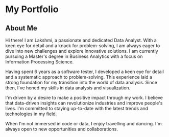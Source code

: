 # My Portfolio

## About Me
Hi there! I am Lakshmi, a passionate and dedicated Data Analyst. With a keen eye for detail and a knack for problem-solving, I am always eager to dive into new challenges and explore innovative solutions. I am currently pursuing a Master's degree in Business Analytics with a focus on Information Processing Science.

Having spent 6 years as a software tester, I developed a keen eye for detail and a systematic approach to problem-solving. This experience laid a strong foundation for my transition into the world of data analysis. Since then, I've honed my skills in data analysis and visualization. 

I'm driven by a desire to make a positive impact through my work. I believe that data-driven insights can revolutionize industries and improve people's lives. I'm committed to staying up-to-date with the latest trends and technologies in my field.

When I'm not immersed in code or data, I enjoy travelling and dancing. I'm always open to new opportunities and collaborations. 

